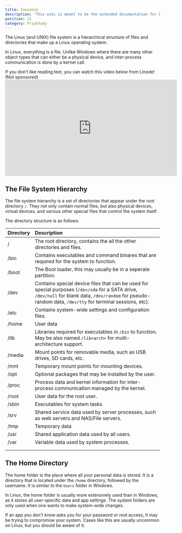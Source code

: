 ```yaml
---
title: łowienie
description: 'This wiki is meant to be the extended documentation for both end users and developers, so it is separated in those two categories.'
position: 21
category: Przykłady
---
```


The Linux (and UNIX) file system is a hierarchical structure of files and directories that make up a Linux operating system.

In Linux, everything is a file. Unlike Windows where there are many other object types that can either be a physical device, and inter-process communication is done by a kernel call.

<alert>
If you don't like reading text, you can watch this video below from Linode! (Not sponsored)

<iframe width="560" height="315" src="https://www.youtube.com/embed/P0QZnAnsQ4c" title="YouTube video player" frameborder="0" allow="accelerometer; autoplay; clipboard-write; encrypted-media; gyroscope; picture-in-picture" allowfullscreen></iframe>

</alert>

## The File System Hierarchy

The file system hierarchy is a set of directories that appear under the root directory `/`. They not only contain normal files, but also physical devices, virtual devices, and various other special files that control the system itself.

The directory structure is as follows:

| Directory | Description                                                                                                                                                                                                 |
| :-------- | :---------------------------------------------------------------------------------------------------------------------------------------------------------------------------------------------------------- |
| /         | The root directory, contains the all the other directories and files.                                                                                                                                       |
| /bin      | Contains executables and command binares that are required for the system to function.                                                                                                                      |
| /boot     | The Boot loader, this may usually be in a seperate partition.                                                                                                                                               |
| /dev      | Contains special device files that can be used for special purposes (`/dev/sda` for a SATA drive, `/dev/null` for blank data, `/dev/random` for pseudo-random data, `/dev/tty` for terminal sessions, etc). |
| /etc      | Contains system-wide settings and configuration files.                                                                                                                                                      |
| /home     | User data                                                                                                                                                                                                   |
| /lib      | Libraries required for executables in `/bin` to function. May be also named `/lib<arch>` for multi-architecture support.                                                                                    |
| /media    | Mount points for removable media, such as USB drives, SD cards, etc.                                                                                                                                        |
| /mnt      | Temporary mount points for mounting devices.                                                                                                                                                                |
| /opt      | Optional packages that may be installed by the user.                                                                                                                                                        |
| /proc     | Process data and kernel information for inter-process communication managed by the kernel.                                                                                                                  |
| /root     | User data for the root user.                                                                                                                                                                                |
| /sbin     | Executables for system tasks                                                                                                                                                                                |
| /srv      | Shared service data used by server processes, such as web servers and NAS/File servers.                                                                                                                     |
| /tmp      | Temporary data                                                                                                                                                                                              |
| /usr      | Shared application data used by all users.                                                                                                                                                                  |
| /var      | Variable data used by system processes.                                                                                                                                                                     |
|           |                                                                                                                                                                                                             |
|           |                                                                                                                                                                                                             |


## The Home Directory

The home folder is the place where all your personal data is stored. It is a directory that is located under the `/home` directory, followed by the username. It is similar to the `Users` folder in Windows.

In Linux, the home folder is usually more extensively used than in Windows, as it stores all user-specific data and app settings. The system folders are only used when one wants to make system-wide changes.

<alert type=warning>

If an app you don't know asks you for your password or root access, It may be trying to compromise your system. Cases like this are usually uncommon on Linux, but you should be aware of it.

</alert>



